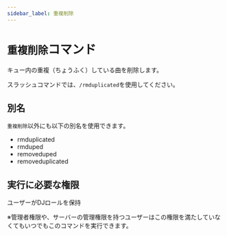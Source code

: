 ```yaml
---
sidebar_label: 重複削除
---
```

# `重複削除`コマンド
キュー内の重複（ちょうふく）している曲を削除します。

スラッシュコマンドでは、`/rmduplicated`を使用してください。

## 別名
`重複削除`以外にも以下の別名を使用できます。

- rmduplicated
- rmduped
- removeduped
- removeduplicated




## 実行に必要な権限
ユーザーがDJロールを保持

※管理者権限や、サーバーの管理権限を持つユーザーはこの権限を満たしていなくてもいつでもこのコマンドを実行できます。
  
